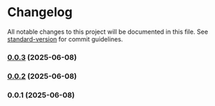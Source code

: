 # Changelog

All notable changes to this project will be documented in this file. See [standard-version](https://github.com/conventional-changelog/standard-version) for commit guidelines.

### [0.0.3](https://github.com/DanielDallagnol/Prova-Duas-Rotas/compare/v0.0.2...v0.0.3) (2025-06-08)

### [0.0.2](https://github.com/DanielDallagnol/Prova-Duas-Rotas/compare/v0.0.1...v0.0.2) (2025-06-08)

### 0.0.1 (2025-06-08)
